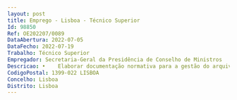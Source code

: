 ```yaml
--- 
layout: post
title: Emprego - Lisboa - Técnico Superior
Id: 98850
Ref: OE202207/0089
DataAbertura: 2022-07-05
DataFecho: 2022-07-19
Trabalho: Técnico Superior
Empregador: Secretaria-Geral da Presidência de Conselho de Ministros
Descricao: •	Elaborar documentação normativa para a gestão do arquivo  •	Incorporar acervos documentais de entidades e gabinetes governamentais  •	Inventariar documentação  •	Responder aos pedidos de pesquisa documental, pesquisando e disponibilizando documentos  •	Efetuar pesquisas na base de dados de gestão bibliográfica, orientar ações de preservação e conservação de património  •	Fazer a gestão dos espaços nos depósitos e orientar transferências.
CodigoPostal: 1399-022 LISBOA
Concelho: Lisboa
Distrito: Lisboa
--- 
```

